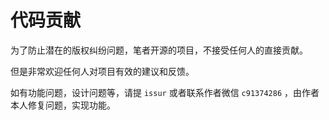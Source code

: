 # 代码贡献

为了防止潜在的版权纠纷问题，笔者开源的项目，不接受任何人的直接贡献。

但是非常欢迎任何人对项目有效的建议和反馈。

如有功能问题，设计问题等，请提 `issur` 或者联系作者微信 `c91374286` ，由作者本人修复问题，实现功能。
